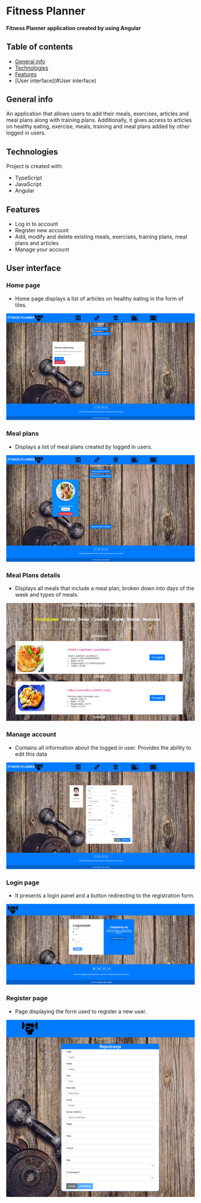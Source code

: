 # Fitness Planner
#### Fitness Planner application created by using Angular

## Table of contents
* [General info](#general-info)
* [Technologies](#technologies)
* [Features](#Features)
* [User interface](#User interface)

## General info
An application that allows users to add their meals, exercises, articles and meal plans along with training plans. Additionally, it gives access to articles on healthy eating, exercise, meals, training and meal plans added by other logged in users.

## Technologies
Project is created with:
* TypeScript
* JavaScript
* Angular

## Features
* Log in to account
* Register new account
* Add, modify and delete existing meals, exercises, training plans, meal plans and articles
* Manage your account

## User interface

### Home page
* Home page displays a list of articles on healthy eating in the form of tiles.
<img src = "https://github.com/lukaszj9800/fitness-planner-ui/blob/main/images/main_page.png" />

### Meal plans
* Displays a list of meal plans created by logged in users.
<img src = "https://github.com/lukaszj9800/fitness-planner-ui/blob/main/images/meal_plans.png" />

### Meal Plans details
* Displays all meals that include a meal plan, broken down into days of the week and types of meals.
<img src = "https://github.com/lukaszj9800/fitness-planner-ui/blob/main/images/meal_plan_details.png" />

### Manage account
* Contains all information about the logged in user. Provides the ability to edit this data
<img src = "https://github.com/lukaszj9800/fitness-planner-ui/blob/main/images/acount_manage.png" />

### Login page
* It presents a login panel and a button redirecting to the registration form.
<img src = "https://github.com/lukaszj9800/fitness-planner-ui/blob/main/images/log.png" />

### Register page
* Page displaying the form used to register a new user.
<img src = "https://github.com/lukaszj9800/fitness-planner-ui/blob/main/images/register.png" />

